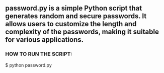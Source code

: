 ## password.py is a simple Python script that generates random and secure passwords. It allows users to customize the length and complexity of the passwords, making it suitable for various applications.
### HOW TO RUN THE SCRIPT:
$ python password.py
